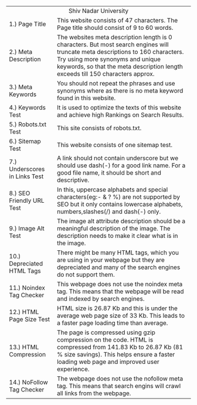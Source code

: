 <html>
<body>
<table>
<tr>
<td align="center" colspan="2">Shiv Nadar University</td></tr>
<tr><td>1.) Page Title</td><td> This website consists of 47 characters. The Page title should consist of 9 to 60 words.</td></tr>
<tr><td>2.) Meta Description</td> <td>The websites meta description length is 0 characters. But most search engines will truncate meta descriptions to 160 characters.
Try using more synonyms and unique keywords, so that the meta description length exceeds till 150 characters approx.</td></tr>
<tr><td>3.) Meta Keywords</td><td> You should not repeat the phrases and use synonyms where as there is no meta keyword found in this website.</td></tr>
<tr><td>4.) Keywords Test</td><td> It is used to optimize the texts of this website and achieve high Rankings on Search Results.</td></tr>
<tr><td>5.) Robots.txt Test</td><td> This site consists of robots.txt.</td></tr>
<tr><td>6.) Sitemap Test</td><td> This website consists of one sitemap test.</td></tr>
<tr><td>7.) Underscores in Links Test</td> <td>A link should not contain underscore but we should use dash(-) for a good link name. For a good file name, it should be short and descriptive.</td> </tr>
<tr><td>8.) SEO Friendly URL Test</td><td>  In this, uppercase alphabets and special characters(eg:- & ? %) are not supported by SEO but it only contains lowercase alphabets, numbers,slashes(/) and dash(-) only.</td></tr>
<tr><td>9.) Image Alt Test</td><td> The image alt attribute description should be a meaningful description of the image. The description needs to make it clear what is in the image.</td></tr>
<tr><td>10.) Depreciated HTML Tags</td><td> There might be many HTML tags, which you are using in your webpage but they are depreciated and 
many of the search engines do not support them.</td></tr>
<tr><td>11.) Noindex Tag Checker</td><td>This webpage does not use the noindex meta tag. This means that the webpage will be read and indexed by search engines.</td></tr>
<tr><td>12.) HTML Page Size Test</td><td>HTML size is 26.87 Kb and this is under the average web page size of 33 Kb. 
This leads to a faster page loading time than average.</td></tr>
<tr><td>13.) HTML Compression</td><td>The page is compressed using gzip compression on the code. HTML is compressed from 141.83 Kb to 26.87 Kb (81 % size savings). This helps ensure a faster loading web page and improved user experience.</td></tr>
<tr><td>14.) NoFollow Tag Checker</td><td> The webpage does not use the nofollow meta tag. This means that search engins will crawl all links from the webpage.</td></tr>
</table> 
</body>
</html>
